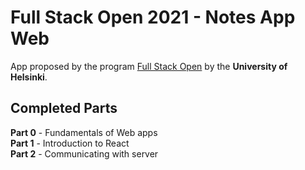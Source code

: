 # Full Stack Open 2021 - Notes App Web
App proposed by the program [Full Stack Open](https://fullstackopen.com/en) by the **University of Helsinki**.

## Completed Parts
**Part 0** - Fundamentals of Web apps <br>
**Part 1** - Introduction to React <br>
**Part 2** - Communicating with server <br>
